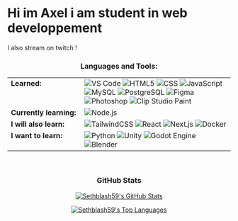<h1> Hi im Axel i am student in web developpement </h1>
      
I also stream on twitch !
<br>

<h3 align="center">Languages and Tools:</h3>
<table>
  <tr>
    <td width="150px" valign="top"><strong>Learned:</strong></td>
    <td>
        <img src="https://img.shields.io/badge/VS_Code-007ACC?style=for-the-badge&logo=visualstudiocode&logoColor=white" alt="VS Code"/>
        <img src="https://img.shields.io/badge/HTML5-E34F26?style=for-the-badge&logo=html5&logoColor=white" alt="HTML5"/>
        <img src="https://img.shields.io/badge/CSS-1572B6?style=for-the-badge&logo=css3&logoColor=white" alt="CSS"/>
        <img src="https://img.shields.io/badge/JavaScript-F7DF1E?style=for-the-badge&logo=javascript&logoColor=black" alt="JavaScript"/>
        <img src="https://img.shields.io/badge/MySQL-4479A1?style=for-the-badge&logo=mysql&logoColor=white" alt="MySQL"/>
        <img src="https://img.shields.io/badge/PostgreSQL-4169E1?style=for-the-badge&logo=postgresql&logoColor=white" alt="PostgreSQL"/>
        <img src="https://img.shields.io/badge/Figma-F24E1E?style=for-the-badge&logo=figma&logoColor=white" alt="Figma"/>
        <img src="https://img.shields.io/badge/Adobe_Photoshop-31A8FF?style=for-the-badge&logo=adobephotoshop&logoColor=white" alt="Photoshop"/>
        <img src="https://img.shields.io/badge/Clip_Studio_Paint-009DF5?style=for-the-badge&logo=clipstudiopaint&logoColor=white" alt="Clip Studio Paint"/>
    </td>
  </tr>
  <tr>
    <td valign="top"><strong>Currently learning:</strong></td>
    <td>
        <img src="https://img.shields.io/badge/Node.js-339933?style=for-the-badge&logo=nodedotjs&logoColor=white" alt="Node.js"/>
    </td>
  </tr>
  <tr>
    <td valign="top"><strong>I will also learn:</strong></td>
    <td>
        <img src="https://img.shields.io/badge/Tailwind_CSS-06B6D4?style=for-the-badge&logo=tailwindcss&logoColor=white" alt="TailwindCSS"/>
        <img src="https://img.shields.io/badge/React-20232A?style=for-the-badge&logo=react&logoColor=61DAFB" alt="React"/>
        <img src="https://img.shields.io/badge/Next.js-000000?style=for-the-badge&logo=nextdotjs&logoColor=white" alt="Next.js"/>
        <img src="https://img.shields.io/badge/Docker-2496ED?style=for-the-badge&logo=docker&logoColor=white" alt="Docker"/>
    </td>
  </tr>
  <tr>
    <td valign="top"><strong>I want to learn:</strong></td>
    <td>
        <img src="https://img.shields.io/badge/Python-3776AB?style=for-the-badge&logo=python&logoColor=white" alt="Python"/>
        <img src="https://img.shields.io/badge/Unity-FFFFFF?style=for-the-badge&logo=unity&logoColor=black" alt="Unity"/>
        <img src="https://img.shields.io/badge/Godot_Engine-478CBF?style=for-the-badge&logo=godotengine&logoColor=white" alt="Godot Engine"/>
        <img src="https://img.shields.io/badge/Blender-E87D0D?style=for-the-badge&logo=blender&logoColor=white" alt="Blender"/>      
    </td>
  </tr>
</table>
</p>
<br>
<h3 align="center">GitHub Stats</h3>
<p align="center">
    <a href="https://github.com/Sethblash59">
        <img align="center" src="https://github-readme-stats.vercel.app/api?username=Sethblash59&show_icons=true&include_all_commits=true&theme=dracula&count_private=true&cache_bust=1" alt="Sethblash59's GitHub Stats" />
    </a>
</p>
<p align="center">
    <a href="https://github.com/Sethblash59">
        <img align="center" src="https://github-readme-stats.vercel.app/api/top-langs/?username=Sethblash59&layout=compact&theme=dracula&cache_bust=1" alt="Sethblash59's Top Languages" />
    </a>
</p>
